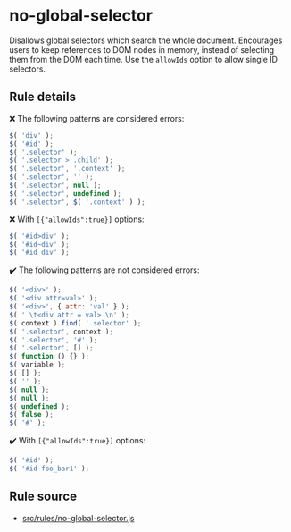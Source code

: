 # no-global-selector

Disallows global selectors which search the whole document. Encourages users to keep references to DOM nodes in memory, instead of selecting them from the DOM each time. Use the `allowIds` option to allow single ID selectors.

## Rule details

❌ The following patterns are considered errors:
```js
$( 'div' );
$( '#id' );
$( '.selector' );
$( '.selector > .child' );
$( '.selector', '.context' );
$( '.selector', '' );
$( '.selector', null );
$( '.selector', undefined );
$( '.selector', $( '.context' ) );
```
❌ With `[{"allowIds":true}]` options:
```js
$( '#id>div' );
$( '#id~div' );
$( '#id div' );
```

✔️ The following patterns are not considered errors:
```js
$( '<div>' );
$( '<div attr=val>' );
$( '<div>', { attr: 'val' } );
$( ' \t<div attr = val> \n' );
$( context ).find( '.selector' );
$( '.selector', context );
$( '.selector', '#' );
$( '.selector', [] );
$( function () {} );
$( variable );
$( [] );
$( '' );
$( null );
$( null );
$( undefined );
$( false );
$( '#' );
```
✔️ With `[{"allowIds":true}]` options:
```js
$( '#id' );
$( '#id-foo_bar1' );
```

## Rule source

* [src/rules/no-global-selector.js](/src/rules/no-global-selector.js)
